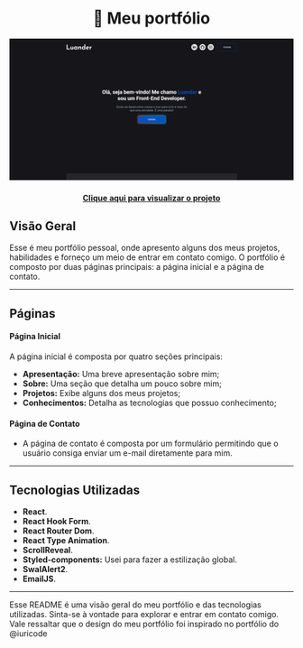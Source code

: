 <h1 align="center">
    👋 Meu portfólio
</h1>

![Resultado do projeto](public/imagens/preview.png)

<h4 align="center"><a href="https://portfolio-eta-swart-98.vercel.app/">Clique aqui para visualizar o projeto</a></h4>

## Visão Geral 

Esse é meu portfólio pessoal, onde apresento alguns dos meus projetos, habilidades e forneço um meio de entrar em contato comigo. O portfólio é composto por duas páginas principais: a página inicial e a página de contato.

---

## Páginas

#### Página Inicial

A página inicial é composta por quatro seções principais:

- **Apresentação:** Uma breve apresentação sobre mim;
- **Sobre:** Uma seção que detalha um pouco sobre mim;
- **Projetos:** Exibe alguns dos meus projetos;
- **Conhecimentos:** Detalha as tecnologias que possuo conhecimento;

#### Página de Contato

- A página de contato é composta por um formulário permitindo que o usuário consiga enviar um e-mail diretamente para mim.

---

## Tecnologias Utilizadas

- **React**.
- **React Hook Form**.
- **React Router Dom**.
- **React Type Animation**.
- **ScrollReveal**.
- **Styled-components:** Usei para fazer a estilização global.
- **SwalAlert2**.
- **EmailJS**.

---

Esse README é uma visão geral do meu portfólio e das tecnologias utilizadas. Sinta-se à vontade para explorar e entrar em contato comigo. Vale ressaltar que o design do meu portfólio foi inspirado no portfólio do @iuricode